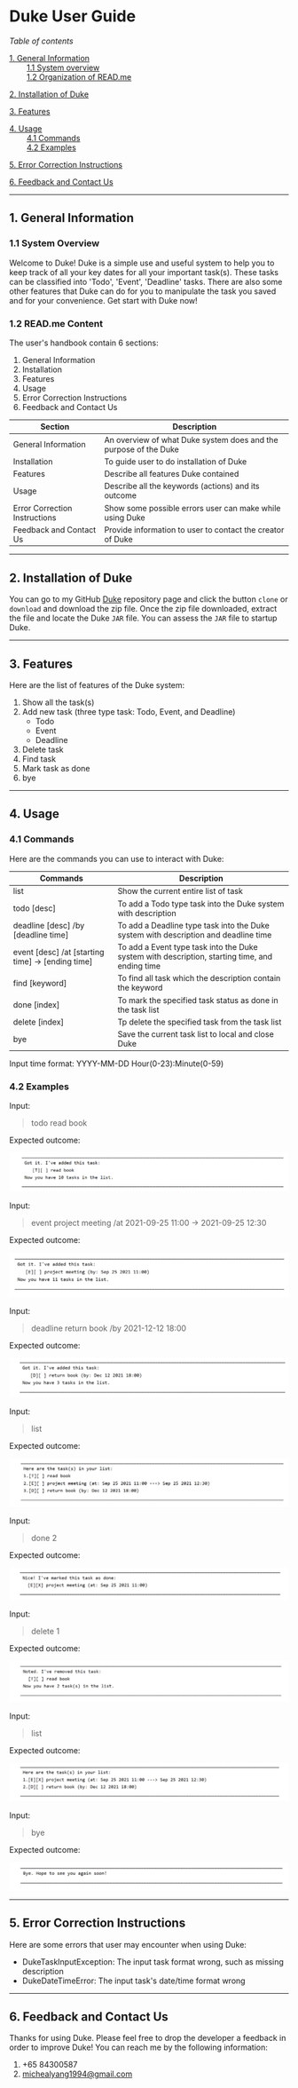 # Duke User Guide

_Table of contents_

<a href="#1">1. General Information</a>
<br>
&nbsp;&nbsp;&nbsp;&nbsp;&nbsp;&nbsp;&nbsp;&nbsp;<a href="#1.1">1.1 System overview</a>
<br>
&nbsp;&nbsp;&nbsp;&nbsp;&nbsp;&nbsp;&nbsp;&nbsp;<a href="#1.2">1.2 Organization of READ.me</a>
<br>

<a href="#2">2. Installation of Duke</a>

<a href="#3">3. Features</a>

<a href="#4">4. Usage</a>
<br>
&nbsp;&nbsp;&nbsp;&nbsp;&nbsp;&nbsp;&nbsp;&nbsp;<a href="#4.1">4.1 Commands</a>
<br>
&nbsp;&nbsp;&nbsp;&nbsp;&nbsp;&nbsp;&nbsp;&nbsp;<a href="#4.2">4.2 Examples</a>
<br>

<a href="#5">5. Error Correction Instructions</a>

<a href="#6">6. Feedback and Contact Us</a>

---
## <a id="1">1. General Information</a>
### <a id="1.1">1.1 System Overview</a>
Welcome to Duke! Duke is a simple use and useful system to help you to keep track of all your key dates for all your important task(s). These tasks can be classified into 'Todo', 'Event', 'Deadline' tasks. There are also some other features that Duke can do for you to manipulate the task you saved and for your convenience. Get start with Duke now!

### <a id="1.2">1.2 READ.me Content</a>
The user's handbook contain 6 sections: 
1. General Information
2. Installation
3. Features
4. Usage
5. Error Correction Instructions
6. Feedback and Contact Us

Section | Description
--- | ---
General Information |  An overview of what Duke system does and the purpose of the Duke 
Installation | To guide user to do installation of Duke
Features | Describe all features Duke contained
Usage | Describe all the keywords (actions) and its outcome
Error Correction Instructions | Show some possible errors user can make while using Duke
Feedback and Contact Us | Provide information to user to contact the creator of Duke

---

## <a id="2">2. Installation of Duke </a>
You can go to my GitHub [Duke](https://github.com/YangShuogeng/ip) repository page and click the button `clone` or `download` and download the zip file. Once the zip file downloaded, extract the file and locate the Duke `JAR` file. You can assess the `JAR` file to startup Duke.

---

## <a id="3">3. Features </a>
Here are the list of features of the Duke system:
1. Show all the task(s)
2. Add new task (three type task: Todo, Event, and Deadline)
    - Todo
    - Event
    - Deadline
3. Delete task
4. Find task
5. Mark task as done
6. bye

---

## <a id="4">4. Usage </a>
### <a id="4.1">4.1 Commands </a>

Here are the commands you can use to interact with Duke:

Commands | Description
--- | ---
list | Show the current entire list of task
todo [desc] | To add a Todo type task into the Duke system with description
deadline [desc] /by [deadline time] | To add a Deadline type task into the Duke system with description and deadline time
event [desc] /at [starting time] -> [ending time] | To add a Event type task into the Duke system with description, starting time, and ending time
find [keyword] | To find all task which the description contain the keyword
done [index] | To mark the specified task status as done in the task list
delete [index] | Tp delete the specified task from the task list
bye | Save the current task list to local and close Duke

Input time format: YYYY-MM-DD Hour(0-23):Minute(0-59)

### <a id="4.2">4.2 Examples </a>
Input: 
> todo read book

Expected outcome:

![Image of todoOutcome](./outcome_todo.png)

 Input:
 > event project meeting /at 2021-09-25 11:00 -> 2021-09-25 12:30

Expected outcome:

![Image of eventOutcome](./outcome_event.png)

Input:
> deadline return book /by 2021-12-12 18:00

Expected outcome:

![Image of deadlineOutcome](./outcome_deadline.png)

Input:
> list

Expected outcome:

![Image of listOutcome](./outcome_list.png)

Input:
> done 2

Expected outcome:

![Image of doneOutcome](./outcome_done.png)

Input:
> delete 1

Expected outcome:

![Image of deleteOutcome](./outcome_delete.png)

Input:
> list

Expected outcome:

![Image of lastListOutcome](./outcome_lastList.png)


Input:
> bye

Expected outcome:

![Image of byeOutcome](./outcome_bye.png)

---

## <a id="5">5. Error Correction Instructions</a>

Here are some errors that user may encounter when using Duke:
- DukeTaskInputException: The input task format wrong, such as missing description
- DukeDateTimeError: The input task's date/time format wrong

---

## <a id="6">6. Feedback and Contact Us</a>
Thanks for using Duke. Please feel free to drop the developer a feedback in order to improve Duke!
You can reach me by the following information:
1. +65 84300587
2. michealyang1994@gmail.com



